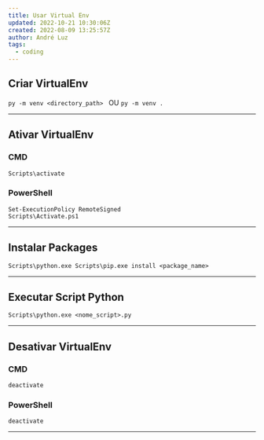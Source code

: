```yaml
---
title: Usar Virtual Env
updated: 2022-10-21 10:30:06Z
created: 2022-08-09 13:25:57Z
author: André Luz
tags:
  - coding
---
```


## Criar VirtualEnv

`py -m venv <directory_path> `
OU
`py -m venv .`

* * *

## Ativar VirtualEnv

### CMD

`Scripts\activate`

### PowerShell

```
Set-ExecutionPolicy RemoteSigned
Scripts\Activate.ps1
```

* * *

## Instalar Packages

`Scripts\python.exe Scripts\pip.exe install <package_name>`

* * *

## Executar Script Python

`Scripts\python.exe <nome_script>.py`

* * *

## Desativar VirtualEnv

### CMD

`deactivate`

### PowerShell

`deactivate`

* * *

##